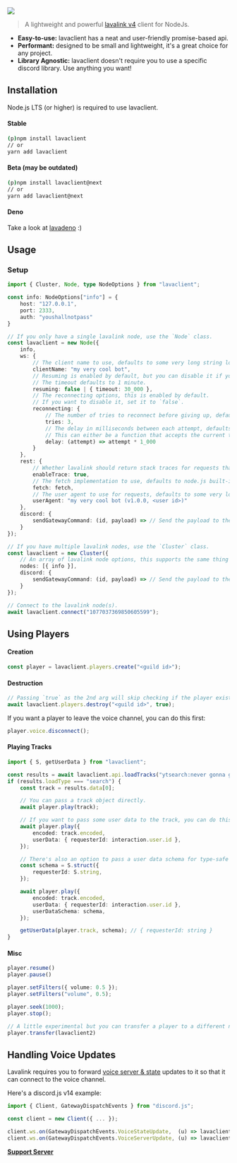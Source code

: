 <img src="https://i.imgur.com/LvsojLc.png" align="center">

> A lightweight and powerful [lavalink v4](https://github.com/lavalink-devs/lavalink) client for NodeJs.

-   **Easy-to-use:** lavaclient has a neat and user-friendly promise-based api.
-   **Performant:** designed to be small and lightweight, it's a great choice for any project.
-   **Library Agnostic:** lavaclient doesn't require you to use a specific discord library. Use anything you want!

## Installation

Node.js LTS (or higher) is required to use lavaclient.

#### Stable

```sh
(p)npm install lavaclient
// or
yarn add lavaclient
```

#### Beta (may be outdated)

```sh
(p)npm install lavaclient@next
// or
yarn add lavaclient@next
```

#### Deno

Take a look at [lavadeno](https://github.com/lavaclient/lavadeno) :)

## Usage

### Setup

```ts
import { Cluster, Node, type NodeOptions } from "lavaclient";

const info: NodeOptions["info"] = {
    host: "127.0.0.1",
    port: 2333,
    auth: "youshallnotpass"
}

// If you only have a single lavalink node, use the `Node` class.
const lavaclient = new Node({
    info,
    ws: {
        // The client name to use, defaults to some very long string lol.
        clientName: "my very cool bot",
        // Resuming is enabled by default, but you can disable it if you want.
        // The timeout defaults to 1 minute.
        resuming: false | { timeout: 30_000 },
        // The reconnecting options, this is enabled by default.
        // If you want to disable it, set it to `false`.
        reconnecting: {
            // The number of tries to reconnect before giving up, defaults to Infinity.
            tries: 3,
            // The delay in milliseconds between each attempt, defaults to 5 seconds.
            // This can either be a function that accepts the current try and returns the delay, or a static delay.
            delay: (attempt) => attempt * 1_000
        }
    },
    rest: {
        // Whether lavalink should return stack traces for requests that ran into exceptions.
        enableTrace: true,
        // The fetch implementation to use, defaults to node.js built-in fetch.
        fetch: fetch,
        // The user agent to use for requests, defaults to some very long string lol.
        userAgent: "my very cool bot (v1.0.0, <user id>)"
    },
    discord: {
        sendGatewayCommand: (id, payload) => // Send the payload to the Discord Gateway.
    }
});

// If you have multiple lavalink nodes, use the `Cluster` class.
const lavaclient = new Cluster({
    // An array of lavalink node options, this supports the same thing as the `Node` class.
    nodes: [{ info }],
    discord: {
        sendGatewayCommand: (id, payload) => // Send the payload to the Discord Gateway.
    }
});

// Connect to the lavalink node(s).
await lavaclient.connect("1077037369850605599");
```

## Using Players

#### Creation

```ts
const player = lavaclient.players.create("<guild id>");
```

#### Destruction

```ts
// Passing `true` as the 2nd arg will skip checking if the player exists locally.
await lavaclient.players.destroy("<guild id>", true);
```

If you want a player to leave the voice channel, you can do this first:

```ts
player.voice.disconnect();
```

#### Playing Tracks

```ts
import { S, getUserData } from "lavaclient";

const results = await lavaclient.api.loadTracks("ytsearch:never gonna give you up");
if (results.loadType === "search") {
    const track = results.data[0];

    // You can pass a track object directly.
    await player.play(track);

    // If you want to pass some user data to the track, you can do this:
    await player.play({
        encoded: track.encoded,
        userData: { requesterId: interaction.user.id },
    });

    // There's also an option to pass a user data schema for type-safe user data values.
    const schema = S.struct({
        requesterId: S.string,
    });

    await player.play({
        encoded: track.encoded,
        userData: { requesterId: interaction.user.id },
        userDataSchema: schema,
    });

    getUserData(player.track, schema); // { requesterId: string }
}
```

#### Misc

```ts
player.resume()
player.pause()

player.setFilters({ volume: 0.5 });
player.setFilters("volume", 0.5);

player.seek(1000);
player.stop();

// A little experimental but you can transfer a player to a different node.
player.transfer(lavaclient2)
```

## Handling Voice Updates

Lavalink requires you to forward [voice server & state](https://discord.com/developers/docs/topics/gateway#voice) updates to it so that it can connect to the voice channel.

Here's a discord.js v14 example:

```ts
import { Client, GatewayDispatchEvents } from "discord.js";

const client = new Client({ ... });

client.ws.on(GatewayDispatchEvents.VoiceStateUpdate,  (u) => lavaclient.players.handleVoiceUpdate(u));
client.ws.on(GatewayDispatchEvents.VoiceServerUpdate, (u) => lavaclient.players.handleVoiceUpdate(u));
```

[**Support Server**](https://discord.gg/GQgM5pbJWm)
